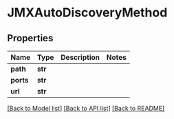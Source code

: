 # JMXAutoDiscoveryMethod

## Properties
Name | Type | Description | Notes
------------ | ------------- | ------------- | -------------
**path** | **str** |  | 
**ports** | **str** |  | 
**url** | **str** |  | 

[[Back to Model list]](../README.md#documentation-for-models) [[Back to API list]](../README.md#documentation-for-api-endpoints) [[Back to README]](../README.md)



